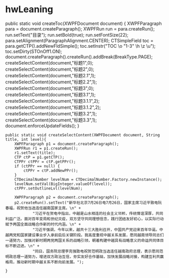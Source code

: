 # hwLeaning
public static void createToc(XWPFDocument document) {
        XWPFParagraph para = document.createParagraph();
        XWPFRun run = para.createRun();
        run.setText("目录");
        run.setBold(true);
        run.setFontSize(22);
        para.setAlignment(ParagraphAlignment.CENTER);
        CTSimpleField toc = para.getCTP().addNewFldSimple();
        toc.setInstr("TOC \\o \"1-3\" \\h \\z \\u");
        toc.setDirty(STOnOff1.ON);
        document.createParagraph().createRun().addBreak(BreakType.PAGE);
        createSelectContent(document,"标题1",0);
        createSelectContent(document,"标题2",0);
        createSelectContent(document,"标题2.1",1);
        createSelectContent(document,"标题2.2",1);
        createSelectContent(document,"标题3",0);
        createSelectContent(document,"标题3.1",1);
        createSelectContent(document,"标题3.1.1",2);
        createSelectContent(document,"标题3.1.2",2);
        createSelectContent(document,"标题3.2",1);
        createSelectContent(document,"标题3.3",1);
        document.enforceUpdateFields();
    }


    public static void createSelectContent(XWPFDocument document, String title, int level){
        XWPFParagraph p1 = document.createParagraph();
        XWPFRun r1 = p1.createRun();
        r1.setText(title);
        CTP ctP = p1.getCTP();
        CTPPr ctPPr = ctP.getPPr();
        if (ctPPr == null) {
            ctPPr = ctP.addNewPPr();
        }
        CTDecimalNumber levelNum = CTDecimalNumber.Factory.newInstance();
        levelNum.setVal(BigInteger.valueOf(level));
        ctPPr.setOutlineLvl(levelNum);

        XWPFParagraph p2 = document.createParagraph();
        p2.createRun().setText("新华社北京7月26日电7月26日，国家主席习近平致电阮春福，祝贺他当选连任越南国家主席。\n" +
                "习近平在贺电中指出，中越是山水相连的社会主义邻邦，传统情谊深厚，共同利益广泛。面对百年变局和世纪灾疫，双方坚守共同理想信念，践行团结友好初心，以实际行动赋予两国全面战略合作新的时代内涵。\n" +
                "习近平强调，今年以来，越共十三大胜利召开，中国共产党迎来百年华诞。中越两党和国家建设事业步入承前启后关键阶段。我高度重视中越关系发展，愿同越南领导同志们一道努力，加强对新时期两党两国关系的战略引领，朝着构建中越具有战略意义的命运共同体目标不断迈进。\n" +
                "同日，国务院总理李克强致电祝贺范明政当选连任越南政府总理，表示愿同范明政总理一道努力，增进双方政治互信，夯实友好合作基础，加快发展战略对接，构建互利共赢格局，推动新时期中越关系不断向前发展。");

    }
